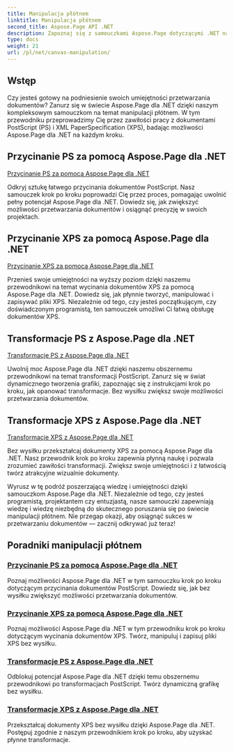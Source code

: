 ```yaml
---
title: Manipulacja płótnem
linktitle: Manipulacja płótnem
second_title: Aspose.Page API .NET
description: Zapoznaj się z samouczkami Aspose.Page dotyczącymi .NET na temat manipulacji płótnem. Łatwe przycinanie i przekształcanie dokumentów PS i XPS. Zwiększ swoje umiejętności przetwarzania dokumentów.
type: docs
weight: 21
url: /pl/net/canvas-manipulation/
---
```


## Wstęp

Czy jesteś gotowy na podniesienie swoich umiejętności przetwarzania dokumentów? Zanurz się w świecie Aspose.Page dla .NET dzięki naszym kompleksowym samouczkom na temat manipulacji płótnem. W tym przewodniku przeprowadzimy Cię przez zawiłości pracy z dokumentami PostScript (PS) i XML PaperSpecification (XPS), badając możliwości Aspose.Page dla .NET na każdym kroku.

## Przycinanie PS za pomocą Aspose.Page dla .NET
[Przycinanie PS za pomocą Aspose.Page dla .NET](./clippingps/)

Odkryj sztukę łatwego przycinania dokumentów PostScript. Nasz samouczek krok po kroku poprowadzi Cię przez proces, pomagając uwolnić pełny potencjał Aspose.Page dla .NET. Dowiedz się, jak zwiększyć możliwości przetwarzania dokumentów i osiągnąć precyzję w swoich projektach.

## Przycinanie XPS za pomocą Aspose.Page dla .NET
[Przycinanie XPS za pomocą Aspose.Page dla .NET](./clippingxps/)

Przenieś swoje umiejętności na wyższy poziom dzięki naszemu przewodnikowi na temat wycinania dokumentów XPS za pomocą Aspose.Page dla .NET. Dowiedz się, jak płynnie tworzyć, manipulować i zapisywać pliki XPS. Niezależnie od tego, czy jesteś początkującym, czy doświadczonym programistą, ten samouczek umożliwi Ci łatwą obsługę dokumentów XPS.

## Transformacje PS z Aspose.Page dla .NET
[Transformacje PS z Aspose.Page dla .NET](./transformationsps/)

Uwolnij moc Aspose.Page dla .NET dzięki naszemu obszernemu przewodnikowi na temat transformacji PostScript. Zanurz się w świat dynamicznego tworzenia grafiki, zapoznając się z instrukcjami krok po kroku, jak opanować transformacje. Bez wysiłku zwiększ swoje możliwości przetwarzania dokumentów.

## Transformacje XPS z Aspose.Page dla .NET
[Transformacje XPS z Aspose.Page dla .NET](./transformationsxps/)

Bez wysiłku przekształcaj dokumenty XPS za pomocą Aspose.Page dla .NET. Nasz przewodnik krok po kroku zapewnia płynną naukę i pozwala zrozumieć zawiłości transformacji. Zwiększ swoje umiejętności i z łatwością twórz atrakcyjne wizualnie dokumenty.

Wyrusz w tę podróż poszerzającą wiedzę i umiejętności dzięki samouczkom Aspose.Page dla .NET. Niezależnie od tego, czy jesteś programistą, projektantem czy entuzjastą, nasze samouczki zapewniają wiedzę i wiedzę niezbędną do skutecznego poruszania się po świecie manipulacji płótnem. Nie przegap okazji, aby osiągnąć sukces w przetwarzaniu dokumentów — zacznij odkrywać już teraz!
## Poradniki manipulacji płótnem
### [Przycinanie PS za pomocą Aspose.Page dla .NET](./clippingps/)
Poznaj możliwości Aspose.Page dla .NET w tym samouczku krok po kroku dotyczącym przycinania dokumentów PostScript. Dowiedz się, jak bez wysiłku zwiększyć możliwości przetwarzania dokumentów.
### [Przycinanie XPS za pomocą Aspose.Page dla .NET](./clippingxps/)
Poznaj możliwości Aspose.Page dla .NET w tym przewodniku krok po kroku dotyczącym wycinania dokumentów XPS. Twórz, manipuluj i zapisuj pliki XPS bez wysiłku.
### [Transformacje PS z Aspose.Page dla .NET](./transformationsps/)
Odblokuj potencjał Aspose.Page dla .NET dzięki temu obszernemu przewodnikowi po transformacjach PostScript. Twórz dynamiczną grafikę bez wysiłku.
### [Transformacje XPS z Aspose.Page dla .NET](./transformationsxps/)
Przekształcaj dokumenty XPS bez wysiłku dzięki Aspose.Page dla .NET. Postępuj zgodnie z naszym przewodnikiem krok po kroku, aby uzyskać płynne transformacje.